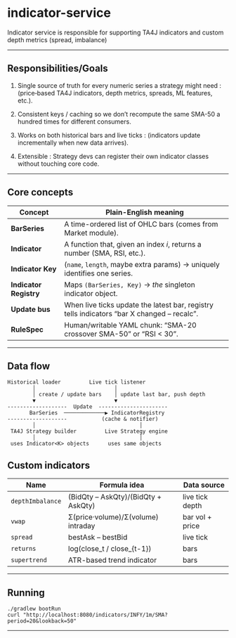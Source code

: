 # indicator-service

Indicator service is responsible for supporting TA4J indicators and custom depth metrics (spread, imbalance)

---

## Responsibilities/Goals

1. Single source of truth for every numeric series a strategy might need : (price‐based TA4J indicators, depth metrics,
   spreads, ML features, etc.).

2. Consistent keys / caching so we don’t recompute the same SMA-50 a hundred times for different consumers.

3. Works on both historical bars and live ticks : (indicators update incrementally when new data arrives).

4. Extensible : Strategy devs can register their own indicator classes without touching core code.

---

## Core concepts

| Concept                | Plain-English meaning                                                                      |
|------------------------|--------------------------------------------------------------------------------------------|
| **BarSeries**          | A time-ordered list of OHLC bars (comes from Market module).                               |
| **Indicator**          | A function that, given an index *i*, returns a number (SMA, RSI, etc.).                    |
| **Indicator Key**      | (`name`, `length`, maybe extra params) → uniquely identifies one series.                   |
| **Indicator Registry** | Maps `(BarSeries, Key)` → *the* singleton indicator object.                                |
| **Update bus**         | When live ticks update the latest bar, registry tells indicators “bar X changed – recalc”. |
| **RuleSpec**           | Human/writable YAML chunk: “SMA-20 crossover SMA-50” or “RSI < 30”.                        |

---

## Data flow

```
Historical loader         Live tick listener
        │                         │
        │ create / update bars    │ update last bar, push depth
        ▼                         ▼
-------------------  Update  ----------------------
       BarSeries  ─────────────▶ IndicatorRegistry
-------------------           (cache & notifier)
        │                                 │
 TA4J Strategy builder         Live Strategy engine
        │                                 │
 uses Indicator<K> objects      uses same objects
```

## Custom indicators

| Name             | Formula idea                        | Data source     |
|------------------|-------------------------------------|-----------------|
| `depthImbalance` | (BidQty – AskQty)/(BidQty + AskQty) | live tick depth |
| `vwap`           | Σ(price·volume)/Σ(volume) intraday  | bar vol + price |
| `spread`         | bestAsk – bestBid                   | live tick       |
| `returns`        | log(close\_t / close\_{t-1})        | bars            |
| `supertrend`     | ATR-based trend indicator           | bars            |

---

## Running

```
./gradlew bootRun
curl "http://localhost:8080/indicators/INFY/1m/SMA?period=20&lookback=50"
```

---
